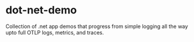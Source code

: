 # dot-net-demo
Collection of .net app demos that progress from simple logging all the way upto full OTLP logs, metrics, and traces.
